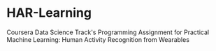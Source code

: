 HAR-Learning
============

Coursera Data Science Track's Programming Assignment for Practical Machine Learning: Human Activity Recognition from Wearables
